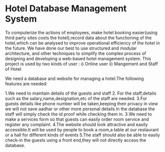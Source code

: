 # Hotel Database Management System
To computerize the actions of employees, make hotel booking easier(using third party sites costs the hotel),record data about the functioning of the hotel,which can be analysed to improve operational efficiency of the hotel in the future.
We have done our best to use structured and modular architecture, and other techniques to simplify the complex process of designing and developing a web-based hotel management system. This project is used by two kinds of user :
i) Online user
ii) Mangement and Staff of Hotel

We need a database and website for managing a hotel.The following features are needed:

1.We need to maintain details of the guests and staff
2. For the staff,details such as the salary,name,designation,etc of the staff are needed.
3.For guests details like phone number will be taken,keeping their privacy in view we will not save aadhar or other more personal details in the database the staff will simply check the id proof while checking them in.
3.We need to make a services form so that guests can easily order room service and register any complaint.
4.The website should look attractive and  easily accessible.It will be  used by people to book a room,a table at our restaurant or a hall for different kinds of events
5.The staff should also be able to easily check-in the guests using a front end,they will not directly access the database.
